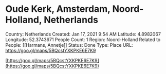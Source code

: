 # Oude Kerk, Amsterdam, Noord-Holland, Netherlands

Country: Netherlands
Created: Jan 17, 2021 9:54 AM
Latitude: 4.8982067
Longitude: 52.3743671
People Count: 1
Region: Noord-Holland
Related to People: [[Harmans, Annetje]]
Status: Done
Type: Place
URL: https://goo.gl/maps/5BQcstYXKPKE6E7K9

[https://goo.gl/maps/5BQcstYXKPKE6E7K9](https://goo.gl/maps/5BQcstYXKPKE6E7K9)